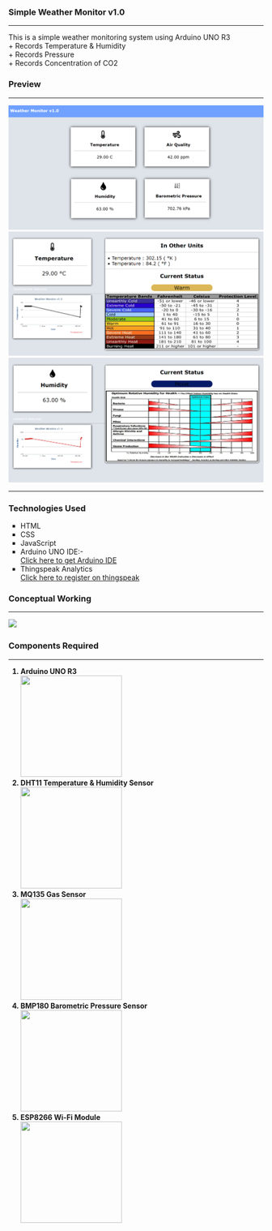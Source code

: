 <h3>Simple Weather Monitor v1.0 </h3>
<hr/>
This is a simple weather monitoring system using Arduino UNO R3
<br>
+ Records Temperature & Humidity<br>
+ Records Pressure<br>
+ Records Concentration of CO2<br>
<h3> Preview </h3>
<hr/>
<img src="Preview/dashboard-preview.png">
<img src="Preview/temperature_details.png">
<img src="Preview/humidity_details.png">
<hr/>
<h3> Technologies Used </h3>
<ul type="square">
   <li> HTML </li>
  <li> CSS </li>
  <li> JavaScript </li>
  <li> Arduino UNO IDE:- </li>
  <a href="https://www.arduino.cc/en/Main/Software"> Click here to get Arduino IDE </a>
  <li> Thingspeak Analytics </li>
  <a href="https://thingspeak.com/"> Click here to register on thingspeak </a>
  </ul>
<h3> Conceptual Working </h3>
<hr/>
<img src="Preview/working.png">
<h3> Components Required </h3>
<hr/>
<ol>
<b>
<li> Arduino UNO R3 </li>
<img src="http://www.trossenrobotics.com/shared/images/PImages/C-400-DEV-A000046-a.jpg" height="200px" width="200px">
<li> DHT11 Temperature & Humidity Sensor </li>
<img src="https://5.imimg.com/data5/QU/AU/MY-9380557/dht-11-temperature-humidity-sensor-module-500x500.jpg" height="200px" width="200px">
<li> MQ135 Gas Sensor </li>
<img src="https://www.robotshop.com/media/catalog/product/cache/image/380x380/9df78eab33525d08d6e5fb8d27136e95/m/q/mq-135-gas-sensor.jpg" height="200px" width="200px">
<li> BMP180 Barometric Pressure Sensor </li>
<img src="https://ae01.alicdn.com/kf/HTB1MU9xQFXXXXcwXXXXq6xXFXXXw/Elecrow-GY-68-BMP180-Barometer-Pressure-Temperature-Altitude-Sensor-BMP085-Sensor-Board-Module-for-Arduino-DIY.jpg_640x640.jpg" height="200px" width="200px">
<li> ESP8266 Wi-Fi Module </li>
<img src="https://cf4.s3.souqcdn.com/item/2018/04/22/33/45/22/24/item_L_33452224_130862927.jpg" height="200px" width="200px">
</ol>
